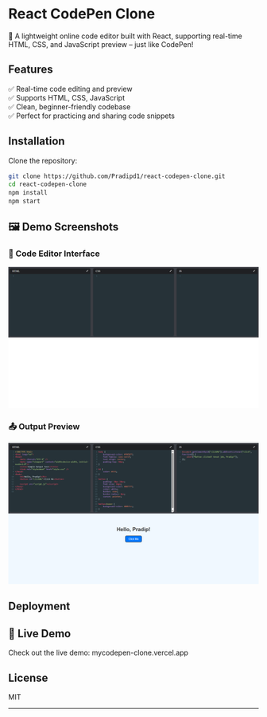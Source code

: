 # React CodePen Clone

🚀 A lightweight online code editor built with React, supporting real-time HTML, CSS, and JavaScript preview – just like CodePen!

## Features

✅ Real-time code editing and preview  
✅ Supports HTML, CSS, JavaScript  
✅ Clean, beginner-friendly codebase  
✅ Perfect for practicing and sharing code snippets

## Installation

Clone the repository:

```bash
git clone https://github.com/Pradipd1/react-codepen-clone.git
cd react-codepen-clone
npm install
npm start
```
## 🖼️ Demo Screenshots

### 📝 Code Editor Interface
![Editor Demo](./screenshots/editor_demo.png)

### 📤 Output Preview
![Output Demo](./screenshots/output_demo.png)


## Deployment

## 🚀 Live Demo

Check out the live demo: mycodepen-clone.vercel.app


## License

MIT

---


